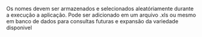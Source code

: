 Os nomes devem ser armazenados e selecionados aleatóriamente durante a execução a aplicação. Pode ser adicionado em um arquivo .xls ou mesmo em banco de dados para consultas futuras e expansão da variedade disponivel  
